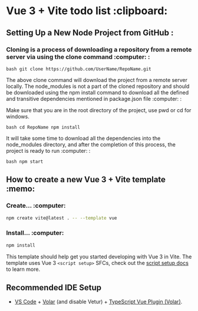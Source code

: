 <h1>Vue 3 + Vite todo list :clipboard:</h1>

<h2>Setting Up a New Node Project from GitHub :</h2>

<h3>Cloning is a process of downloading a repository from a remote server via using the clone command :computer: :</h3>

``bash
git clone https://github.com/UserName/RepoName.git
``

<p>The above clone command will download the project from a remote server locally. The node_modules is not a part of the cloned repository and should be downloaded using the npm install command to download all the defined and transitive dependencies mentioned in package.json file :computer: :</p>

<p>Make sure that you are in the root directory of the project, use pwd or cd for windows.</p>

``bash
cd RepoName
npm install
``

<p>It will take some time to download all the dependencies into the node_modules directory, and after the completion of this process, the project is ready to run :computer: :</p>

``bash
npm start
``

<h2>How to create a new Vue 3 + Vite template :memo: </h2>

<h3>Create... :computer:</h3>

```bash
npm create vite@latest . -- --template vue
```

<h3>Install... :computer: </h3>

```bash
npm install
```

This template should help get you started developing with Vue 3 in Vite. The template uses Vue 3 `<script setup>` SFCs, check out the [script setup docs](https://v3.vuejs.org/api/sfc-script-setup.html#sfc-script-setup) to learn more.

## Recommended IDE Setup

- [VS Code](https://code.visualstudio.com/) + [Volar](https://marketplace.visualstudio.com/items?itemName=Vue.volar) (and disable Vetur) + [TypeScript Vue Plugin (Volar)](https://marketplace.visualstudio.com/items?itemName=Vue.vscode-typescript-vue-plugin).
